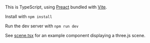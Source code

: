 This is TypeScript, using [Preact](https://preactjs.com/) bundled with [Vite](https://vitejs.dev/).

Install with `npm install`

Run the dev server with `npm run dev`

See [scene.tsx](https://github.com/aganders3/points-web-viewer/blob/a66ff6aa7ff3cdf1259cf4090ac388ac59d85991/src/scene.tsx) for an example component displaying a three.js scene.
